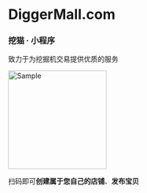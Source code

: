 # DiggerMall.com
### 挖猫 · 小程序
致力于为挖掘机交易提供优质的服务

<img src="http://img.6h5.cn/DiggerMall/logo/gh_02bb0ff2d0a5_258.jpg" alt="Sample"  width="200">

扫码即可**创建属于您自己的店铺**、**发布宝贝**
